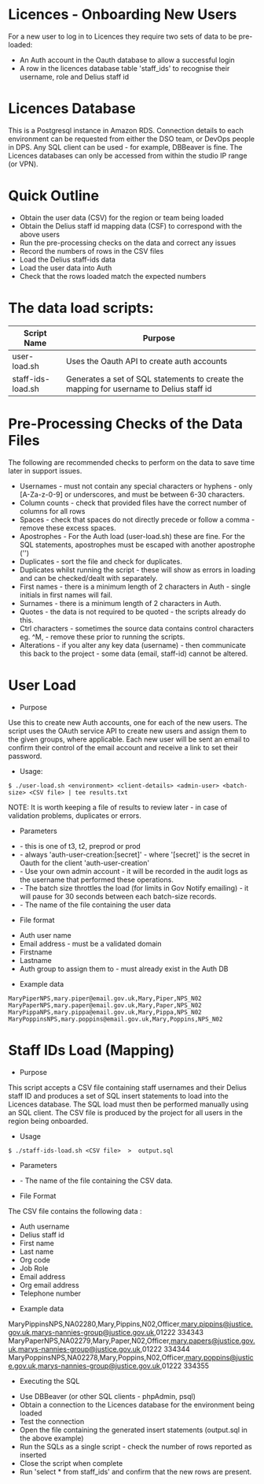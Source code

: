 # Licences - Onboarding New Users

For a new user to log in to Licences they require two sets of data to be pre-loaded:

- An Auth account in the Oauth database to allow a successful login
- A row in the licences database table 'staff_ids' to recognise their username, role and Delius staff id

# Licences Database

This is a Postgresql instance in Amazon RDS.
Connection details to each environment can be requested from either the DSO team, or DevOps people in DPS.
Any SQL client can be used - for example, DBBeaver is fine.
The Licences databases can only be accessed from within the studio IP range (or VPN).


# Quick Outline

* Obtain the user data (CSV) for the region or team being loaded
* Obtain the Delius staff id mapping data (CSF) to correspond with the above users
* Run the pre-processing checks on the data and correct any issues
* Record the numbers of rows in the CSV files 
* Load the Delius staff-ids data
* Load the user data into Auth
* Check that the rows loaded match the expected numbers

# The data load scripts:

| Script Name         |  Purpose                                                                                |
| ------------------- | ----------------------------------------------------------------------------------------|
| user-load.sh        | Uses the Oauth API to create auth accounts                                              |
| staff-ids-load.sh   | Generates a set of SQL statements to create the mapping for username to Delius staff id |

# Pre-Processing Checks of the Data Files

The following are recommended checks to perform on the data to save time later in support issues.

* Usernames - must not contain any special characters or hyphens - only [A-Za-z-0-9] or underscores, and must be between 6-30 characters.
* Column counts - check that provided files have the correct number of columns for all rows
* Spaces - check that spaces do not directly precede or follow a comma - remove these excess spaces.
* Apostrophes - For the Auth load (user-load.sh) these are fine. For the SQL statements, apostrophes must be escaped with another apostrophe ('')
* Duplicates - sort the file and check for duplicates.
* Duplicates whilst running the script - these will show as errors in loading and can be checked/dealt with separately.
* First names - there is a minimum length of 2 characters in Auth - single initials in first names will fail.
* Surnames - there is a minimum length of 2 characters in Auth.
* Quotes - the data is not required to be quoted - the scripts already do this.
* Ctrl characters - sometimes the source data contains control characters eg. ^M, <feff> - remove these prior to running the scripts.
* Alterations - if you alter any key data (username) - then communicate this back to the project - some data (email, staff-id) cannot be altered.


# User Load

- Purpose

Use this to create new Auth accounts, one for each of the new users.
The script uses the OAuth service API to create new users and assign them to the given groups, where applicable.
Each new user will be sent an email to confirm their control of the email account and receive a link to set their password. 

- Usage:

```
$ ./user-load.sh <environment> <client-details> <admin-user> <batch-size> <CSV file> | tee results.txt
```

NOTE: It is worth keeping a file of results to review later - in case of validation problems, duplicates or errors.


- Parameters

* <enviroment> - this is one of t3, t2, preprod or prod
* <client-details> - always 'auth-user-creation:[secret]' - where '[secret]' is the secret in Oauth for the client 'auth-user-creation'
* <admin-user>  -  Use your own admin account - it will be recorded in the audit logs as the username that performed these operations.
* <batch-size>  - The batch size throttles the load (for limits in Gov Notify emailing) - it will pause for 30 seconds between each batch-size records.
* <CSV file>  - The name of the file containing the user data

- File format

* Auth user name
* Email address - must be a validated domain
* Firstname
* Lastname
* Auth group to assign them to - must already exist in the Auth DB

- Example data

```
MaryPiperNPS,mary.piper@email.gov.uk,Mary,Piper,NPS_N02
MaryPaperNPS,mary.paper@email.gov.uk,Mary,Paper,NPS_N02
MaryPippaNPS,mary.pippa@email.gov.uk,Mary,Pippa,NPS_N02
MaryPoppinsNPS,mary.poppins@email.gov.uk,Mary,Poppins,NPS_N02
```

# Staff IDs Load (Mapping)

- Purpose

This script accepts a CSV file containing staff usernames and their Delius staff ID and produces a set of SQL insert statements to load into the Licences database.  The SQL load must then be performed manually using an SQL client. The CSV file is produced by the project for all users in the region being onboarded.

- Usage

```
$ ./staff-ids-load.sh <CSV file>  >  output.sql
```

- Parameters

* <CSV file> - The name of the file containing the CSV data.

- File Format

The CSV file contains the following data :

* Auth username
* Delius staff id
* First name
* Last name
* Org code
* Job Role
* Email address
* Org email address
* Telephone number

- Example data

MaryPippinsNPS,NA02280,Mary,Pippins,N02,Officer,mary.pippins@justice.gov.uk,marys-nannies-group@justice.gov.uk,01222 334343
MaryPaperNPS,NA02279,Mary,Paper,N02,Officer,mary.papers@justice.gov.uk,marys-nannies-group@justice.gov.uk,01222 334344
MaryPoppinsNPS,NA02278,Mary,Poppins,N02,Officer,mary.poppins@justice.gov.uk,marys-nannies-group@justice.gov.uk,01222 334355

- Executing the SQL

* Use DBBeaver (or other SQL clients - phpAdmin, psql) 
* Obtain a connection to the Licences database for the environment being loaded
* Test the connection
* Open the file containing the generated insert statements (output.sql in the above example)
* Run the SQLs as a single script - check the number of rows reported as inserted
* Close the script when complete
* Run 'select * from staff_ids' and confirm that the new rows are present.

